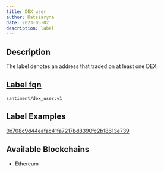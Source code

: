 ```yaml
---
title: DEX user
author: Katsiaryna
date: 2023-05-02
description: label
---
```


## Description

The label denotes an address that traded on at least one DEX.

## [Label fqn](/label-fqn)

`santiment/dex_user:v1`


## Label Examples

[0x708c9d44eafac41fa7217bd8390fc2b18613e739](https://etherscan.io/address/0x708c9d44eafac41fa7217bd8390fc2b18613e739)

## Available Blockchains

* Ethereum
